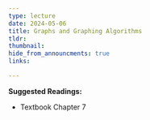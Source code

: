 ```yaml
---
type: lecture
date: 2024-05-06
title: Graphs and Graphing Algorithms
tldr: 
thumbnail: 
hide_from_announcments: true
links: 

---
```

**Suggested Readings:**
- Textbook Chapter 7


